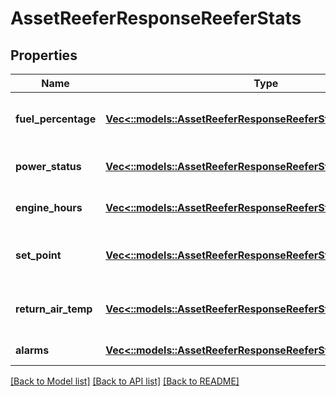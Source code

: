 # AssetReeferResponseReeferStats

## Properties
Name | Type | Description | Notes
------------ | ------------- | ------------- | -------------
**fuel_percentage** | [**Vec<::models::AssetReeferResponseReeferStatsFuelPercentage>**](AssetReeferResponse_reeferStats_fuelPercentage.md) | Fuel percentage of the reefer | [optional] 
**power_status** | [**Vec<::models::AssetReeferResponseReeferStatsPowerStatus>**](AssetReeferResponse_reeferStats_powerStatus.md) | Power status of the reefer | [optional] 
**engine_hours** | [**Vec<::models::AssetReeferResponseReeferStatsEngineHours>**](AssetReeferResponse_reeferStats_engineHours.md) | Engine hours of the reefer | [optional] 
**set_point** | [**Vec<::models::AssetReeferResponseReeferStatsSetPoint>**](AssetReeferResponse_reeferStats_setPoint.md) | Set point temperature of the reefer | [optional] 
**return_air_temp** | [**Vec<::models::AssetReeferResponseReeferStatsReturnAirTemp>**](AssetReeferResponse_reeferStats_returnAirTemp.md) | Return air temperature of the reefer | [optional] 
**alarms** | [**Vec<::models::AssetReeferResponseReeferStatsAlarms1>**](AssetReeferResponse_reeferStats_alarms_1.md) | Reefer alarms | [optional] 

[[Back to Model list]](../README.md#documentation-for-models) [[Back to API list]](../README.md#documentation-for-api-endpoints) [[Back to README]](../README.md)


